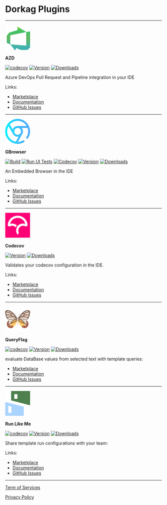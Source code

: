# Dorkag Plugins

----
![AZD](./profile/azd.svg)

**AZD**

[![codecov](https://codecov.io/gh/edgafner/azuredevops/graph/badge.svg?token=oBXHTWYiab)](https://codecov.io/gh/edgafner/azuredevops)
[![Version](https://img.shields.io/jetbrains/plugin/v/22319-azd.svg)](https://plugins.jetbrains.com/plugin/22319-azd)
[![Downloads](https://img.shields.io/jetbrains/plugin/d/22319-azd.svg)](https://plugins.jetbrains.com/plugin/22319-azd)

Azure DevOps Pull Request and Pipeline integration in your IDE

Links:

- [Marketplace](https://plugins.jetbrains.com/plugin/22319-azd)
- [Documentation](https://edgafner.github.io/azd.html)
- [GitHub Issues](https://github.com/edgafner/dorkag/issues)

-----
![GBrowser](./profile/gbrowser.svg)

**GBrowser**

[![Build](https://github.com/edgafner/GBrowser/actions/workflows/build.yml/badge.svg?branch=main)](https://github.com/edgafner/GBrowser/actions/workflows/build.yml)
[![Run UI Tests](https://github.com/edgafner/GBrowser/actions/workflows/run-ui-tests.yml/badge.svg?branch=main)](https://github.com/edgafner/GBrowser/actions/workflows/run-ui-tests.yml)
[![Codecov](https://codecov.io/github/edgafner/GBrowser/branch/main/graph/badge.svg?token=FNLVYK2SJY)](https://codecov.io/github/edgafner/GBrowser)
[![Version](https://img.shields.io/jetbrains/plugin/v/14458-gbrowser.svg)](https://plugins.jetbrains.com/plugin/14458-gbrowser)
[![Downloads](https://img.shields.io/jetbrains/plugin/d/14458-gbrowser.svg)](https://plugins.jetbrains.com/plugin/14458-gbrowser)

An Embedded Browser in the IDE

Links:

- [Marketplace](https://plugins.jetbrains.com/plugin/14458-gbrowser)
- [Documentation](https://edgafner.github.io/gbrowser.html)
- [GitHub Issues](https://github.com/edgafner/dorkag/issues)

----
![Codecov](./profile/codecov.svg)

**Codecov**

[![Version](https://img.shields.io/jetbrains/plugin/v/23390-codecov)](https://plugins.jetbrains.com/plugin/23390-codecov)
[![Downloads](https://img.shields.io/jetbrains/plugin/d/23390-codecov)](https://plugins.jetbrains.com/plugin/23390-codecov)

Validates your codecov configuration in the IDE.

Links:

- [Marketplace](https://plugins.jetbrains.com/plugin/23390-codecov)
- [Documentation](https://edgafner.github.io/codecov.html)
- [GitHub Issues](https://github.com/edgafner/dorkag/issues)

----

![QueryFlag](./profile/queryflag.svg)

**QueryFlag**

[![codecov](https://codecov.io/github/edgafner/QueryFlag/branch/main/graph/badge.svg?token=QEXYCT82WI)](https://codecov.io/github/edgafner/QueryFlag)
[![Version](https://img.shields.io/jetbrains/plugin/v/18269-queryflag.svg)](https://plugins.jetbrains.com/plugin/18269-queryflag)
[![Downloads](https://img.shields.io/jetbrains/plugin/d/18269-queryflag.svg)](https://plugins.jetbrains.com/plugin/18269-queryflag)

evaluate DataBase values from selected text with template queries:

- [Marketplace](https://plugins.jetbrains.com/plugin/18269-queryflag)
- [Documentation](https://edgafner.github.io/queryflag.html)
- [GitHub Issues](https://github.com/edgafner/dorkag/issues)

----
![Run Like Me](./profile/runlikeme.svg)

**Run Like Me**

[![codecov](https://codecov.io/gh/edgafner/run-like-me/graph/badge.svg?token=xtj6ZI4lWy)](https://codecov.io/gh/edgafner/run-like-me)
[![Version](https://img.shields.io/jetbrains/plugin/v/24906-run-like-me.svg)](https://plugins.jetbrains.com/plugin/24906-run-like-me)
[![Downloads](https://img.shields.io/jetbrains/plugin/d/24906-run-like-me.svg)](https://plugins.jetbrains.com/plugin/24906-run-like-me)

Share template run configurations with your team:

Links:

- [Marketplace](https://plugins.jetbrains.com/plugin/24906-run-like-me)
- [Documentation](https://edgafner.github.io/runlikeme.html)
- [GitHub Issues](https://github.com/edgafner/dorkag/issues)


---

[Term of Services](https://dorkag.com/services-terms-and-conditions)

[Privacy Policy](https://dorkag.com/services-terms-and-conditions)